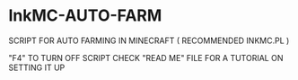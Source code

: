 # InkMC-AUTO-FARM
SCRIPT FOR AUTO FARMING IN MINECRAFT ( RECOMMENDED INKMC.PL )

"F4" TO TURN OFF SCRIPT
CHECK "READ ME" FILE FOR A TUTORIAL ON SETTING IT UP

